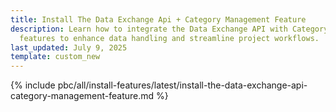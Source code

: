 ```yaml
---
title: Install The Data Exchange Api + Category Management Feature
description: Learn how to integrate the Data Exchange API with Category Management
  features to enhance data handling and streamline project workflows.
last_updated: July 9, 2025
template: custom_new
---
```


{% include pbc/all/install-features/latest/install-the-data-exchange-api-category-management-feature.md %} <!-- To edit, see /_includes/pbc/all/install-features/202404.0/install-the-data-exchange-api-category-management-feature.md -->

